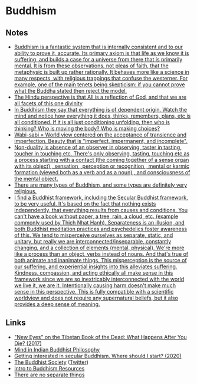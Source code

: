 # Buddhism

## Notes

- [Buddhism is a fantastic system that is internally consistent and to our ability to prove it, accurate. Its primary axiom is that life as we know it is suffering, and builds a case for a universe from there that is primarily mental. It is from these observations, not pleas of faith, that the metaphysic is built up rather rationally. It behaves more like a science in many respects, with religious trappings that confuse the westerner. For example, one of the main tenets being skepticism: if you cannot prove what the Buddha stated then reject the model.](https://www.reddit.com/r/RationalPsychonaut/comments/7uefxp/trying_to_find_a_rational_metaphysical_perspective/)
- [The Hindu perspective is that All is a reflection of God, and that we are all facets of this one divinity](https://www.reddit.com/r/entheogens/comments/7oyz6i/where_is_god_in_the_entheogenic_movement_james/)
- [In Buddhism they say that everything is of dependent origin. Watch the mind and notice how everything it does, thinks, remembers, plans, etc is all conditioned. If it is all just conditioning unfolding, then who is thinking? Who is moving the body? Who is making choices?](https://www.reddit.com/r/Meditation/comments/55y5p3/has_anyone_here_ever_reached_enlightenment/)
- [Wabi-sabi = World view centered on the acceptance of transience and imperfection. Beauty that is "imperfect, impermanent, and incomplete".](https://en.wikipedia.org/wiki/Wabi-sabi)
- [Non-duality is absence of an observer in observing, taster in tasting, toucher in touching etc. There's only observing, tasting, touching etc as a process starting with a contact (the coming together of a sense organ with its object) , sensation , perception or recognition , mental or karmic formation (viewed both as a verb and as a noun) , and consciousness of the mental object.](https://www.reddit.com/r/secularbuddhism/comments/n0rvff/what_is_the_relationship_between_nonduality_and/)
- [There are many types of Buddhism, and some types are definitely very religious.](https://news.ycombinator.com/item?id=27892935)
- [I find a Buddhist framework, including the Secular Buddhist framework, to be very useful. It's based on the fact that nothing exists independently, that everything results from causes and conditions. You can't have a book without paper, a tree, rain, a cloud, etc. (example commonly used by Thich Nhat Hanh). Separateness is an illusion, and both Buddhist meditation practices and psychedelics foster awareness of this. We tend to misperceive ourselves as separate, static, and unitary, but really we are interconnected/inseparable, constantly changing, and a collection of elements (mental, physical). We're more like a process than an object, verbs instead of nouns. And that's true of both animate and inanimate things. This misperception is the source of our suffering, and experiential insights into this alleviates suffering. Kindness, compassion, and acting ethically all make sense in this framework since we are so inextricably interconnected with the world we live it, we are it. Intentionally causing harm doesn't make much sense in this perspective. This is fully compatible with a scientific worldview and does not require any supernatural beliefs, but it also provides a deep sense of meaning.](https://www.reddit.com/r/RationalPsychonaut/comments/pkr0kz/existential_questions_after_a_trip/)

## Links

- ["New Eyes" on the Tibetan Book of the Dead: What Happens After You Die? (2017)](https://www.youtube.com/watch?v=hBl5v2WGqrI)
- [Mind in Indian Buddhist Philosophy](https://plato.stanford.edu/entries/mind-indian-buddhism/)
- [Getting interested in secular Buddhism. Where should I start? (2020)](https://www.reddit.com/r/secularbuddhism/comments/gsidjf/getting_interested_in_secular_buddhism_where/)
- [The Buddhist Society](https://www.thebuddhistsociety.org/) ([Twitter](https://twitter.com/buddhistsociety))
- [Intro to Buddhism Resources](https://www.reddit.com/r/RationalPsychonaut/comments/pkr0kz/existential_questions_after_a_trip/hc7xlwa/)
- [There are no separate things](https://www.reddit.com/r/RationalPsychonaut/comments/pw3f83/there_are_no_separate_things_struggling_to/)
